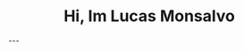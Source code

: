 <div id="header" align="center">
    <ing src="https://media.giphy.com/media/v1.Y2lkPTc5MGI3NjExbW45bTJuMmpuODN5bW1iN2wzZnJyYnR1MGJ5MXVjbjZ6NXhmdTlvNiZlcD12MV9pbnRlcm5hbF9naWZfYnlfaWQmY3Q9Zw/wwg1suUiTbCY8H8vIA/giphy-downsized-large.gif" width="200" />
</div>
<H1 align="center"> Hi, Im Lucas Monsalvo </H1>
---
<div id="badges" align="center">
    <a href="https://img.shields.io/badge/instagram-lucasmonsalvo9-FF0000?style=social&logo=instagram&logoSize=purple&labelColor=https%3A%2F%2Fwww.instagram.com%2Flucasmonsalvo9%2F"
        alt="instagram badge" />
    </a>
    <a href="https://img.shields.io/badge/Twitter-monsalvolucas9-blue?style=social&logo=Twitter&logoColor=blue&cacheSeconds=https%3A%2F%2Ftwitter.com%2Fmonsalvolucas9"
        alt="Twitter badge" />
    </a>
    
</div
